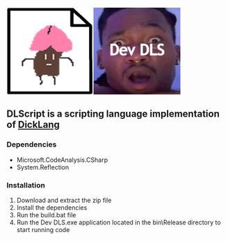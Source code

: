 <img src="https://github.com/WAP-Industries/DLScript/blob/main/lang.png?raw=true" width=200 height=200/><img src="https://github.com/WAP-Industries/DLScript/blob/main/interpreter.png?raw=true" width=200 height=200/>


## DLScript is a scripting language implementation of [DickLang](https://github.com/WAP-Industries/DickLang)

### Dependencies
- Microsoft.CodeAnalysis.CSharp
- System.Reflection

### Installation
1. Download and extract the zip file
2. Install the dependencies
3. Run the build.bat file
4. Run the Dev DLS.exe application located in the bin\Release directory to start running code
